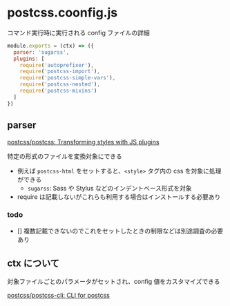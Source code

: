 # postcss.coonfig.js

コマンド実行時に実行される config ファイルの詳細

```js
module.exports = (ctx) => ({
  parser: 'sugarss',
  plugins: [
    require('autoprefixer'),
    require('postcss-import'),
    require('postcss-simple-vars'),
    require('postcss-nested'),
    require('postcss-mixins')
  ]
})
```

## parser

[postcss/postcss: Transforming styles with JS plugins](https://github.com/postcss/postcss#syntaxes)

特定の形式のファイルを変換対象にできる

- 例えば `postcss-html` をセットすると、`<style>` タグ内の css を対象に処理ができる
  - `sugarss`: Sass や Stylus などのインデントベース形式を対象
- require は記載しないがこれらも利用する場合はインストールする必要あり

### todo

- [] 複数記載できないのでこれをセットしたときの制限などは別途調査の必要あり

## ctx について

対象ファイルごとのパラメータがセットされ、config 値をカスタマイズできる

[postcss/postcss\-cli: CLI for postcss](https://github.com/postcss/postcss-cli#context)
